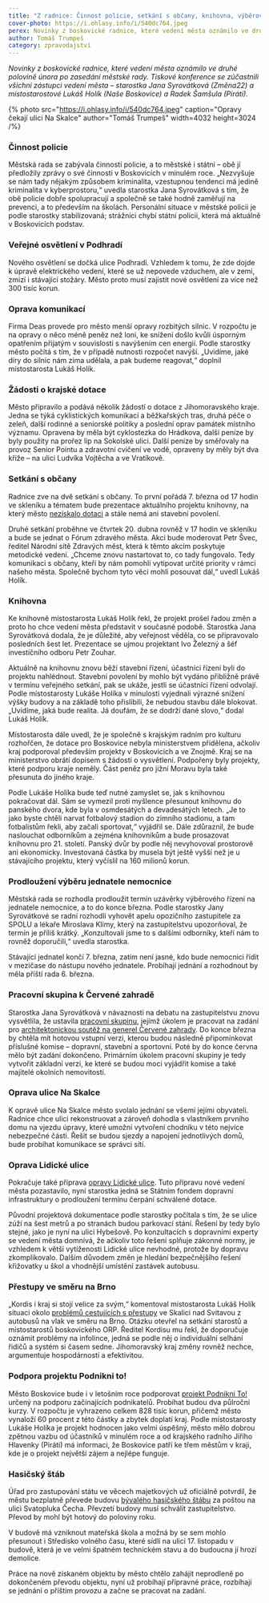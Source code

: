 ```yaml
---
title: "Z radnice: Činnost policie, setkání s občany, knihovna, výběrové řízení na jednatele nemocnice"
cover-photo: https://i.ohlasy.info/i/540dc764.jpeg
perex: Novinky z boskovické radnice, které vedení města oznámilo ve druhé polovině února po zasedání městské rady.
author: Tomáš Trumpeš
category: zpravodajství
---
```


*Novinky z boskovické radnice, které vedení města oznámilo ve druhé polovině února po zasedání městské rady. Tiskové konference se zúčastnili všichni zástupci vedení města – starostka Jana Syrovátková (Změna22) a místostarostové Lukáš Holík (Naše Boskovice) a Radek Šamšula (Piráti).*

{% photo src="https://i.ohlasy.info/i/540dc764.jpeg" caption="Opravy čekají ulici Na Skalce" author="Tomáš Trumpeš" width=4032 height=3024 /%}

### Činnost policie

Městská rada se zabývala činností policie, a to městské i státní – obě jí předložily zprávy o své činnosti v Boskovicích v minulém roce. „Nezvyšuje se nám tady nějakým způsobem kriminalita, vzestupnou tendenci má jedině kriminalita v kyberprostoru,“ uvedla starostka Jana Syrovátková s tím, že obě policie dobře spolupracují a společně se také hodně zaměřují na prevenci, a to především na školách. Personální situace v městské policii je podle starostky stabilizovaná; strážníci chybí státní policii, která má aktuálně v Boskovicích podstav.

### Veřejné osvětlení v Podhradí

Nového osvětlení se dočká ulice Podhradí. Vzhledem k tomu, že zde dojde k úpravě elektrického vedení, které se už nepovede vzduchem, ale v zemi, zmizí i stávající stožáry. Město proto musí zajistit nové osvětlení za více než 300 tisíc korun.

### Oprava komunikací

Firma Deas provede pro město menší opravy rozbitých silnic. V rozpočtu je na opravy o něco méně peněz než loni, ke snížení došlo kvůli úsporným opatřením přijatým v souvislosti s navýšením cen energií. Podle starostky město počítá s tím, že v případě nutnosti rozpočet navýší. „Uvidíme, jaké díry do silnic nám zima udělala, a pak budeme reagovat,“ doplnil místostarosta Lukáš Holík.

### Žádosti o krajské dotace

Město připravilo a podává několik žádostí o dotace z Jihomoravského kraje. Jedna se týká cyklistických komunikací a běžkařských tras, druhá péče o zeleň, další rodinné a seniorské politiky a poslední oprav památek místního významu. Opravena by měla být cyklostezka do Hrádkova, další peníze by byly použity na prořez lip na Sokolské ulici. Další peníze by směřovaly na provoz Senior Pointu a zdravotní cvičení ve vodě, opraveny by měly být dva kříže – na ulici Ludvíka Vojtěcha a ve Vratíkově.

### Setkání s občany

Radnice zve na dvě setkání s občany. To první pořádá 7. března od 17 hodin ve skleníku a tématem bude prezentace aktuálního projektu knihovny, na který město [nezískalo dotaci](https://ohlasy.info/clanky/2023/02/anketa-knihovna.html) a stále nemá ani stavební povolení.

Druhé setkání proběhne ve čtvrtek 20. dubna rovněž v 17 hodin ve skleníku a bude se jednat o Fórum zdravého města. Akci bude moderovat Petr Švec, ředitel Národní sítě Zdravých měst, která k těmto akcím poskytuje metodické vedení. „Chceme znovu nastartovat to, co tady fungovalo. Tedy komunikaci s občany, kteří by nám pomohli vytipovat určité priority v rámci našeho města. Společně bychom tyto věci mohli posouvat dál,“ uvedl Lukáš Holík.

### Knihovna

Ke knihovně místostarosta Lukáš Holík řekl, že projekt prošel řadou změn a proto ho chce vedení města představit v současné podobě. Starostka Jana Syrovátková dodala, že je důležité, aby veřejnost věděla, co se připravovalo posledních šest let. Prezentace se ujmou projektant Ivo Železný a šéf investičního odboru Petr Zouhar. 

Aktuálně na knihovnu znovu běží stavební řízení, účastníci řízení byli do projektu nahlédnout. Stavební povolení by mohlo být vydáno přibližně právě v termínu veřejného setkání, pak se ukáže, jestli se účastníci řízení odvolají. Podle místostarosty Lukáše Holíka v minulosti vyjednali výrazné snížení výšky budovy a na základě toho přislíbili, že nebudou stavbu dále blokovat. „Uvidíme, jaká bude realita. Já doufám, že se dodrží dané slovo,“ dodal Lukáš Holík.

Místostarosta dále uvedl, že je společně s krajským radním pro kulturu rozhořčen, že dotace pro Boskovice nebyla ministerstvem přidělena, ačkoliv kraj podporoval především projekty v Boskovicích a ve Znojmě. Kraj se na ministerstvo obrátí dopisem s žádostí o vysvětlení. Podpořeny byly projekty, které podporu kraje neměly. Část peněz pro jižní Moravu byla také přesunuta do jiného kraje.

Podle Lukáše Holíka bude teď nutné zamyslet se, jak s knihovnou pokračovat dál. Sám se vymezil proti myšlence přesunout knihovnu do panského dvora, kde byla v osmdesátých a devadesátých letech. „Je to jako byste chtěli narvat fotbalový stadion do zimního stadionu, a tam fotbalistům řekli, aby začali sportovat,“ vyjádřil se. Dále zdůraznil, že bude naslouchat odborníkům a zejména knihovníkům a bude prosazovat knihovnu pro 21. století. Panský dvůr by podle něj nevyhovoval prostorově ani ekonomicky. Investovaná částka by musela být ještě vyšší než je u stávajícího projektu, který vyčíslil na 160 milionů korun.

### Prodloužení výběru jednatele nemocnice

Městská rada se rozhodla prodloužit termín uzávěrky výběrového řízení na jednatele nemocnice, a to do konce března. Podle starostky Jany Syrovátkové se radní rozhodli vyhovět apelu opozičního zastupitele za SPOLU a lékaře Miroslava Klímy, který na zastupitelstvu upozorňoval, že termín je příliš krátký. „Konzultovali jsme to s dalšími odborníky, kteří nám to rovněž doporučili,“ uvedla starostka. 

Stávající jednatel končí 7. března, zatím není jasné, kdo bude nemocnici řídit v mezičase do nástupu nového jednatele. Probíhají jednání a rozhodnout by měla příští rada 6. března.

### Pracovní skupina k Červené zahradě

Starostka Jana Syrovátková v návaznosti na debatu na zastupitelstvu znovu vysvětlila, že ustavila [pracovní skupinu](https://forum.ohlasy.info/t/soutez-na-generel-cervene-zahrady/510/3), jejímž úkolem je pracovat na zadání pro [architektonickou soutěž na generel Červené zahrady](https://forum.ohlasy.info/t/soutez-na-generel-cervene-zahrady/510). Do konce března by chtěla mít hotovou vstupní verzi, kterou budou následně připomínkovat příslušné komise – dopravní, stavební a sportovní. Poté by do konce června mělo být zadání dokončeno. Primárním úkolem pracovní skupiny je tedy vytvořit základní verzi, ke které se budou moci vyjádřit komise a také majitelé okolních nemovitostí.

### Oprava ulice Na Skalce

K opravě ulice Na Skalce město svolalo jednání se všemi jejími obyvateli. Radnice chce ulici rekonstruovat a zároveň dohodla s vlastníkem prvního domu na vjezdu úpravy, které umožní vytvoření chodníku v této nejvíce nebezpečné části. Řešit se budou sjezdy a napojení jednotlivých domů, bude probíhat komunikace se správci sítí.

### Oprava Lidické ulice

Pokračuje také příprava [opravy Lidické ulice](https://ohlasy.info/clanky/2021/02/opravy-lidicka.html). Tuto přípravu nové vedení města pozastavilo, nyní starostka jedná se Státním fondem dopravní infrastruktury o prodloužení termínu čerpání schválené dotace. 

Původní projektová dokumentace podle starostky počítala s tím, že se ulice zúží na šest metrů a po stranách budou parkovací stání. Řešení by tedy bylo stejné, jako je nyní na ulici Hybešově. Po konzultacích s dopravními experty se vedení města domnívá, že ačkoliv toto řešení splňuje zákonné normy, je vzhledem k větší vytíženosti Lidické ulice nevhodné, protože by dopravu zkomplikovalo. Dalším důvodem změn je hledání bezpečnějšího řešení křižovatky u škol a vhodnější umístění zastávek autobusu.

### Přestupy ve směru na Brno

„Kordis i kraj si stojí velice za svým,“ komentoval místostarosta Lukáš Holík situaci okolo [problémů cestujících s přestupy](https://ohlasy.info/clanky/2023/01/navaznosti.html) ve Skalici nad Svitavou z autobusů na vlak ve směru na Brno. Otázku otevřel na setkání starostů a místostarostů boskovického ORP. Ředitel Kordisu mu řekl, že doporučuje oznámit problémy na infolince, jedná se podle něj o individuální selhání řidičů a systém si časem sedne. Jihomoravský kraj změny rovněž nechce, argumentuje hospodárností a efektivitou.

### Podpora projektu Podnikni to!

Město Boskovice bude i v letošním roce podporovat [projekt Podnikni To!](https://podniknito.cz/kurz/kurz-podnikani-v-boskovicich) určený na podporu začínajících podnikatelů. Probíhat budou dva půlroční kurzy. V rozpočtu je vyhrazeno celkem 828 tisíc korun, přičemž město vynaloží 60 procent z této částky a zbytek doplatí kraj. Podle místostarosty Lukáše Holíka je projekt hodnocen jako velmi úspěšný, město mělo dobrou zpětnou vazbu od účastníků v minulém roce a od krajského radního Jiřího Hlavenky (Piráti) má informaci, že Boskovice patří ke třem městům v kraji, kde je o projekt největší zájem a nejlépe funguje.

### Hasičský štáb

Úřad pro zastupování státu ve věcech majetkových už oficiálně potvrdil, že městu bezplatně převede budovu [bývalého hasičského štábu](https://ohlasy.info/clanky/2022/03/z-radnice-2.html) za poštou na ulici Svatopluka Čecha. Převzetí budovy musí schválit zastupitelstvo. Převod by mohl být hotový do poloviny roku.

V budově má vzniknout mateřská škola a možná by se sem mohlo přesunout i Středisko volného času, které sídlí na ulici 17. listopadu v budově, která je ve velmi špatném technickém stavu a do budoucna jí hrozí demolice. 

Práce na nově získaném objektu by město chtělo zahájit neprodleně po dokončeném převodu objektu, nyní už probíhají přípravné práce, rozbíhají se jednání o příštím provozu a začne se pracovat na zadání.
